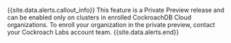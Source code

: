 {{site.data.alerts.callout_info}}
This feature is a Private Preview release and can be enabled only on clusters in enrolled CockroachDB Cloud organizations. To enroll your organization in the private preview, contact your Cockroach Labs account team.
{{site.data.alerts.end}}
